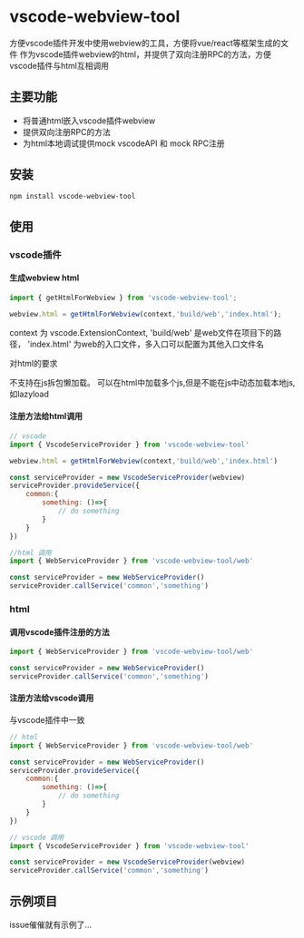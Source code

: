 # vscode-webview-tool

方便vscode插件开发中使用webview的工具，方便将vue/react等框架生成的文件
作为vscode插件webview的html，并提供了双向注册RPC的方法，方便vscode插件与html互相调用

## 主要功能

* 将普通html嵌入vscode插件webview
* 提供双向注册RPC的方法
* 为html本地调试提供mock vscodeAPI 和 mock RPC注册

## 安装

``` bash
npm install vscode-webview-tool
```

## 使用

### vscode插件

#### 生成webview html

``` js
import { getHtmlForWebview } from 'vscode-webview-tool';

webview.html = getHtmlForWebview(context,'build/web','index.html');
```

context 为 vscode.ExtensionContext, 'build/web' 是web文件在项目下的路径，
'index.html' 为web的入口文件，多入口可以配置为其他入口文件名

对html的要求

不支持在js拆包懒加载。 可以在html中加载多个js,但是不能在js中动态加载本地js, 如lazyload


#### 注册方法给html调用

``` js
// vscode
import { VscodeServiceProvider } from 'vscode-webview-tool'

webview.html = getHtmlForWebview(context,'build/web','index.html')

const serviceProvider = new VscodeServiceProvider(webview)
serviceProvider.provideService({
    common:{
        something: ()=>{
            // do something
        }
    }
})

//html 调用
import { WebServiceProvider } from 'vscode-webview-tool/web'

const serviceProvider = new WebServiceProvider()
serviceProvider.callService('common','something')
```

### html

#### 调用vscode插件注册的方法

``` js
import { WebServiceProvider } from 'vscode-webview-tool/web'

const serviceProvider = new WebServiceProvider()
serviceProvider.callService('common','something')
```

#### 注册方法给vscode调用

与vscode插件中一致

``` js
// html
import { WebServiceProvider } from 'vscode-webview-tool/web'

const serviceProvider = new WebServiceProvider()
serviceProvider.provideService({
    common:{
        something: ()=>{
            // do something
        }
    }
})

// vscode 调用
import { VscodeServiceProvider } from 'vscode-webview-tool'

const serviceProvider = new VscodeServiceProvider(webview)
serviceProvider.callService('common','something')
```

## 示例项目

issue催催就有示例了...